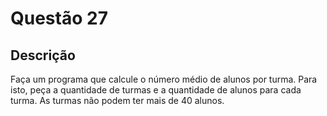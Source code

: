 # Questão 27

## Descrição
Faça um programa que calcule o número médio de alunos por turma. Para isto, peça a quantidade de turmas e
a quantidade de alunos para cada turma. As turmas não podem ter mais de 40 alunos.